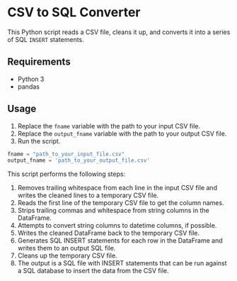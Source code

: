 # CSV to SQL Converter

This Python script reads a CSV file, cleans it up, and converts it into a series of SQL `INSERT` statements.

## Requirements

- Python 3
- pandas

## Usage

1. Replace the `fname` variable with the path to your input CSV file.
2. Replace the `output_fname` variable with the path to your output CSV file.
3. Run the script.

```python
fname = "path_to_your_input_file.csv"
output_fname = 'path_to_your_output_file.csv'
```

This script performs the following steps:

1. Removes trailing whitespace from each line in the input CSV file and writes the cleaned lines to a temporary CSV file.
2. Reads the first line of the temporary CSV file to get the column names.
3. Strips trailing commas and whitespace from string columns in the DataFrame.
4. Attempts to convert string columns to datetime columns, if possible.
5. Writes the cleaned DataFrame back to the temporary CSV file.
6. Generates SQL INSERT statements for each row in the DataFrame and writes them to an output SQL file.
7. Cleans up the temporary CSV file.
8. The output is a SQL file with INSERT statements that can be run against a SQL database to insert the data from the CSV file.
